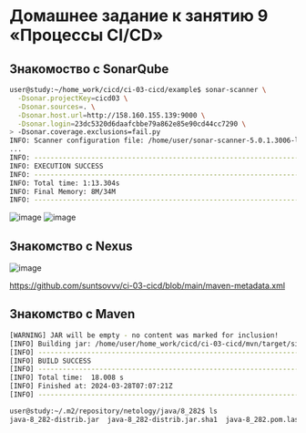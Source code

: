 # Домашнее задание к занятию 9 «Процессы CI/CD»
## Знакомоство с SonarQube

```bash
user@study:~/home_work/cicd/ci-03-cicd/example$ sonar-scanner \
  -Dsonar.projectKey=cicd03 \
  -Dsonar.sources=. \
  -Dsonar.host.url=http://158.160.155.139:9000 \
  -Dsonar.login=23dc5320d6daafcbbe79a862e85e90cd44cc7290 \
> -Dsonar.coverage.exclusions=fail.py
INFO: Scanner configuration file: /home/user/sonar-scanner-5.0.1.3006-linux/conf/sonar-scanner.properties
...
INFO: ------------------------------------------------------------------------
INFO: EXECUTION SUCCESS
INFO: ------------------------------------------------------------------------
INFO: Total time: 1:13.304s
INFO: Final Memory: 8M/34M
INFO: ------------------------------------------------------------------------
```
![image](https://github.com/suntsovvv/ci-03-cicd/assets/154943765/0c76681b-fba6-49ea-aeef-3e8612b0b0c2)
![image](https://github.com/suntsovvv/ci-03-cicd/assets/154943765/8f55ec47-69a9-4b6f-95b9-0a6a7d5c0b9d)

## Знакомство с Nexus   
![image](https://github.com/suntsovvv/ci-03-cicd/assets/154943765/f4fd0ab3-15b6-4b15-a576-a8da9d2164fe)

https://github.com/suntsovvv/ci-03-cicd/blob/main/maven-metadata.xml   

## Знакомство с Maven   
```bash
[WARNING] JAR will be empty - no content was marked for inclusion!
[INFO] Building jar: /home/user/home_work/cicd/ci-03-cicd/mvn/target/simple-app-1.0-SNAPSHOT.jar
[INFO] ------------------------------------------------------------------------
[INFO] BUILD SUCCESS
[INFO] ------------------------------------------------------------------------
[INFO] Total time:  18.008 s
[INFO] Finished at: 2024-03-28T07:07:21Z
[INFO] ------------------------------------------------------------------------
```
```bash
user@study:~/.m2/repository/netology/java/8_282$ ls
java-8_282-distrib.jar  java-8_282-distrib.jar.sha1  java-8_282.pom.lastUpdated  _remote.repositories
```
